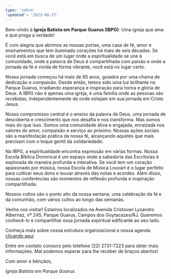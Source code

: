 ```yaml
---
type: 'sobre'
'updated': '2023-08-27'
---
```


Bem-vindo à **Igreja Batista em Parque Guarus (IBPG)**: Uma igreja que ama e que prega a verdade!

É com alegria que abrimos as nossas portas, uma casa de fé, amor e ensinamentos que tem iluminado corações há mais de seis décadas. Se você está em busca de um lugar onde a espiritualidade se une à comunidade, onde a palavra de Deus é compartilhada com paixão e onde a jornada da fé é vivida de forma vibrante, você está no lugar certo.

Nossa jornada começou há mais de 65 anos, guiados por uma chama de dedicação e compaixão. Desde então, temos sido uma luz brilhante no Parque Guarus, irradiando esperança e inspiração para honra e glória de Deus. A IBPG não é apenas uma igreja, é uma família onde as pessoas são recebidas, independentemente de onde estejam em sua jornada em Cristo Jesus.

Nosso compromisso central é o ensino da palavra de Deus, uma jornada de descoberta e crescimento que nos desafia e nos transforma. Mas somos mais do que isso. Somos uma comunidade ativa e engajada, enraizada nos valores do amor, compaixão e serviço ao próximo. Nossas ações sociais são a manifestação prática da nossa fé, alcançando aqueles que mais precisam com o toque gentil da solidariedade.

Na IBPG, a espiritualidade encontra expressão em várias formas. Nossa Escola Bíblica Dominical é um espaço onde a sabedoria das Escrituras é explorada de maneira profunda e interativa. Se você tem um coração apaixonado por música, nossa Escola de Música Louvart é o lugar perfeito para cultivar seus dons e louvar através das notas e acordes. Além disso, nossas conferências são momentos de reflexão profunda e inspiração compartilhada.

Nossos cultos são o ponto alto da nossa semana, uma celebração da fé e da comunhão, com vários cultos ao longo das semanas.

Venha nos visitar! Estamos localizados na Avenida Cristovan Lysandro Albernaz, nº 245, Parque Guarus, Campos dos Goytacazes/RJ. Queremos conhecê-lo e compartilhar essa jornada espiritual edificante ao seu lado.

Conheça mais sobre nossa estrutura organizacional e nossa agenda [clicando aqui](/agenda)

Entre em contato conosco pelo telefone (22) 2731-7223 para obter mais informações. Mal podemos esperar para lhe receber de braços abertos!

Com amor e bênçãos,

*Igreja Batista em Parque Guarus*.